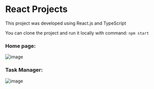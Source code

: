 # React Projects

<p>This project was developed using React.js and TypeScript</p>

<p>You can clone the project and run it locally with command: <code>npm start</code></p>

### Home page:
![image](https://user-images.githubusercontent.com/33141360/189550003-2782f38a-9672-40f9-a6df-c7d72a45167c.png)

### Task Manager:
![image](https://user-images.githubusercontent.com/33141360/189550174-932baee5-9cde-4e1c-a4b2-3da18c2c5536.png)